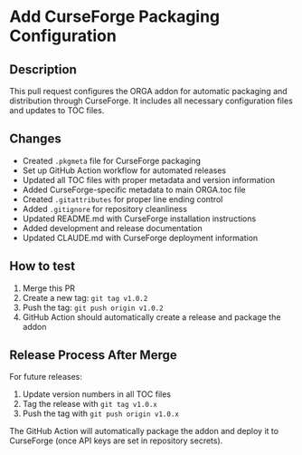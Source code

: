 # Add CurseForge Packaging Configuration

## Description
This pull request configures the ORGA addon for automatic packaging and distribution through CurseForge. It includes all necessary configuration files and updates to TOC files.

## Changes
- Created `.pkgmeta` file for CurseForge packaging
- Set up GitHub Action workflow for automated releases
- Updated all TOC files with proper metadata and version information
- Added CurseForge-specific metadata to main ORGA.toc file
- Created `.gitattributes` for proper line ending control
- Added `.gitignore` for repository cleanliness
- Updated README.md with CurseForge installation instructions
- Added development and release documentation
- Updated CLAUDE.md with CurseForge deployment information

## How to test
1. Merge this PR
2. Create a new tag: `git tag v1.0.2`
3. Push the tag: `git push origin v1.0.2`
4. GitHub Action should automatically create a release and package the addon

## Release Process After Merge
For future releases:
1. Update version numbers in all TOC files
2. Tag the release with `git tag v1.0.x`
3. Push the tag with `git push origin v1.0.x`

The GitHub Action will automatically package the addon and deploy it to CurseForge (once API keys are set in repository secrets).